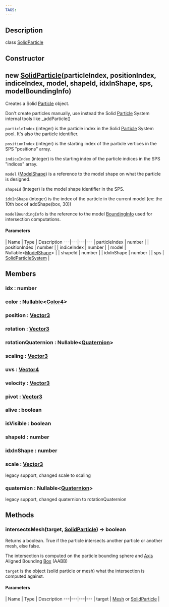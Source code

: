 ```yaml
---
TAGS:
---
```

## Description

class [SolidParticle](/classes/3.1/SolidParticle)



## Constructor

## new [SolidParticle](/classes/3.1/SolidParticle)(particleIndex, positionIndex, indiceIndex, model, shapeId, idxInShape, sps, modelBoundingInfo)

Creates a Solid [Particle](/classes/3.1/Particle) object.

Don't create particles manually, use instead the Solid [Particle](/classes/3.1/Particle) System internal tools like _addParticle()

`particleIndex` (integer) is the particle index in the Solid [Particle](/classes/3.1/Particle) System pool. It's also the particle identifier.

`positionIndex` (integer) is the starting index of the particle vertices in the SPS "positions" array.

`indiceIndex` (integer) is the starting index of the particle indices in the SPS "indices" array.

`model` ([ModelShape](/classes/3.1/ModelShape)) is a reference to the model shape on what the particle is designed.

`shapeId` (integer) is the model shape identifier in the SPS.

`idxInShape` (integer) is the index of the particle in the current model (ex: the 10th box of addShape(box, 30))

`modelBoundingInfo` is the reference to the model [BoundingInfo](/classes/3.1/BoundingInfo) used for intersection computations.

#### Parameters
 | Name | Type | Description
---|---|---|---
 | particleIndex | number | 
 | positionIndex | number | 
 | indiceIndex | number | 
 | model | Nullable&lt;[ModelShape](/classes/3.1/ModelShape)&gt; | 
 | shapeId | number | 
 | idxInShape | number | 
 | sps | [SolidParticleSystem](/classes/3.1/SolidParticleSystem) | 
## Members

### idx : number


### color : Nullable&lt;[Color4](/classes/3.1/Color4)&gt;


### position : [Vector3](/classes/3.1/Vector3)


### rotation : [Vector3](/classes/3.1/Vector3)


### rotationQuaternion : Nullable&lt;[Quaternion](/classes/3.1/Quaternion)&gt;


### scaling : [Vector3](/classes/3.1/Vector3)


### uvs : [Vector4](/classes/3.1/Vector4)


### velocity : [Vector3](/classes/3.1/Vector3)


### pivot : [Vector3](/classes/3.1/Vector3)


### alive : boolean


### isVisible : boolean


### shapeId : number


### idxInShape : number


### scale : [Vector3](/classes/3.1/Vector3)

legacy support, changed scale to scaling
### quaternion : Nullable&lt;[Quaternion](/classes/3.1/Quaternion)&gt;

legacy support, changed quaternion to rotationQuaternion
## Methods

### intersectsMesh(target, [SolidParticle](/classes/3.1/SolidParticle)) &rarr; boolean

Returns a boolean. True if the particle intersects another particle or another mesh, else false.

The intersection is computed on the particle bounding sphere and [Axis](/classes/3.1/Axis) Aligned Bounding [Box](/classes/3.1/Box) (AABB)

`target` is the object (solid particle or mesh) what the intersection is computed against.

#### Parameters
 | Name | Type | Description
---|---|---|---
 | target | [Mesh](/classes/3.1/Mesh) or [SolidParticle](/classes/3.1/SolidParticle) | 
